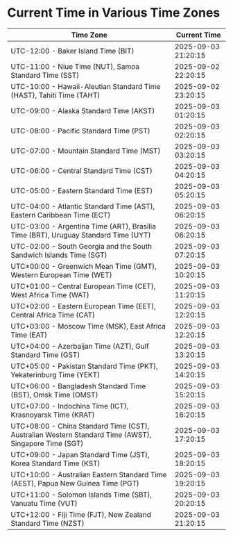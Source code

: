 # Current Time in Various Time Zones

| Time Zone | Current Time |
|-----------|--------------|
| UTC-12:00 - Baker Island Time (BIT) | 2025-09-03 21:20:15 |
| UTC-11:00 - Niue Time (NUT), Samoa Standard Time (SST) | 2025-09-02 22:20:15 |
| UTC-10:00 - Hawaii-Aleutian Standard Time (HAST), Tahiti Time (TAHT) | 2025-09-02 23:20:15 |
| UTC-09:00 - Alaska Standard Time (AKST) | 2025-09-03 01:20:15 |
| UTC-08:00 - Pacific Standard Time (PST) | 2025-09-03 02:20:15 |
| UTC-07:00 - Mountain Standard Time (MST) | 2025-09-03 03:20:15 |
| UTC-06:00 - Central Standard Time (CST) | 2025-09-03 04:20:15 |
| UTC-05:00 - Eastern Standard Time (EST) | 2025-09-03 05:20:15 |
| UTC-04:00 - Atlantic Standard Time (AST), Eastern Caribbean Time (ECT) | 2025-09-03 06:20:15 |
| UTC-03:00 - Argentina Time (ART), Brasília Time (BRT), Uruguay Standard Time (UYT) | 2025-09-03 06:20:15 |
| UTC-02:00 - South Georgia and the South Sandwich Islands Time (SGT) | 2025-09-03 07:20:15 |
| UTC±00:00 - Greenwich Mean Time (GMT), Western European Time (WET) | 2025-09-03 10:20:15 |
| UTC+01:00 - Central European Time (CET), West Africa Time (WAT) | 2025-09-03 11:20:15 |
| UTC+02:00 - Eastern European Time (EET), Central Africa Time (CAT) | 2025-09-03 12:20:15 |
| UTC+03:00 - Moscow Time (MSK), East Africa Time (EAT) | 2025-09-03 12:20:15 |
| UTC+04:00 - Azerbaijan Time (AZT), Gulf Standard Time (GST) | 2025-09-03 13:20:15 |
| UTC+05:00 - Pakistan Standard Time (PKT), Yekaterinburg Time (YEKT) | 2025-09-03 14:20:15 |
| UTC+06:00 - Bangladesh Standard Time (BST), Omsk Time (OMST) | 2025-09-03 15:20:15 |
| UTC+07:00 - Indochina Time (ICT), Krasnoyarsk Time (KRAT) | 2025-09-03 16:20:15 |
| UTC+08:00 - China Standard Time (CST), Australian Western Standard Time (AWST), Singapore Time (SGT) | 2025-09-03 17:20:15 |
| UTC+09:00 - Japan Standard Time (JST), Korea Standard Time (KST) | 2025-09-03 18:20:15 |
| UTC+10:00 - Australian Eastern Standard Time (AEST), Papua New Guinea Time (PGT) | 2025-09-03 19:20:15 |
| UTC+11:00 - Solomon Islands Time (SBT), Vanuatu Time (VUT) | 2025-09-03 20:20:15 |
| UTC+12:00 - Fiji Time (FJT), New Zealand Standard Time (NZST) | 2025-09-03 21:20:15 |
